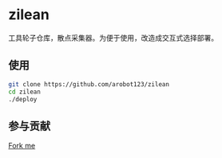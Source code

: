 # zilean
工具轮子仓库，散点采集器。为便于使用，改造成交互式选择部署。

## 使用
```bash
git clone https://github.com/arobot123/zilean
cd zilean
./deploy
```

## 参与贡献
[Fork me](https://github.com/login?return_to=%2Farobot123%2Fzilean)
